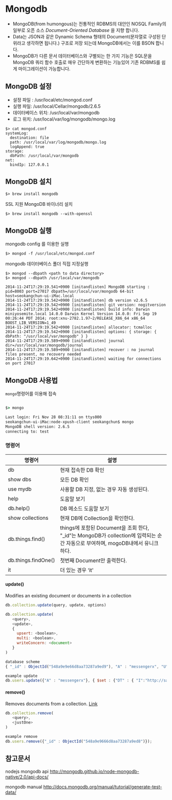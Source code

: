 # Mongodb

* MongoDB(from humongous)는 전통적인 RDBMS의 대안인 NOSQL Family의 일부로 오픈 소스 *Document-Oriented Database* 을 지향 합니다.
* Data는 JSON과 같은 Dynamic Schema 형태의 Document(문자열로 구성된 단위라고 생각하면 됩니다.) 구조로 저장 되는데 MongoDB에서는 이를 BSON 합니다.
* MongoDB가 다른 문서 데이터베이스와 구별되는 한 가지 기능은 SQL문을 MongoDB 쿼리 함수 호출로 매우 간단하게 변환하는 기능있어 기존 RDBMS를 쉽게 마이그레이션이 가능합니다.

## MongoDB 설정

* 설정 파일 : /usr/local/etc/mongod.conf
* 실행 파일: /usr/local/Cellar/mongodb/2.6.5
* 데이터베이스 위치: /usr/local/var/mongodb
* 로그 위치: /usr/local/var/log/mongodb/mongo.log

```console
$> cat mongod.conf
systemLog:
  destination: file
  path: /usr/local/var/log/mongodb/mongo.log
  logAppend: true
storage:
  dbPath: /usr/local/var/mongodb
net:
  bindIp: 127.0.0.1
```

## MongoDB 설치

```console
$> brew install mongodb
```

SSL 지원 MongoDB 바이너리 설치

```console
$> brew install mongodb --with-openssl
```

## MongoDB 실행

mongodb config 를 이용한 실행

```console
$> mongod -f /usr/local/etc/mongod.conf
```

mongodb 데이터베이스 폴더 직접 지정실행

```console
$> mongod --dbpath <path to data directory>
$> mongod --dbpath /usr/local/var/mongodb

2014-11-24T17:29:19.541+0900 [initandlisten] MongoDB starting : pid=8003 port=27017 dbpath=/usr/local/var/mongodb 64-bit host=seokangchun-ui-iMac.local
2014-11-24T17:29:19.542+0900 [initandlisten] db version v2.6.5
2014-11-24T17:29:19.542+0900 [initandlisten] git version: nogitversion
2014-11-24T17:29:19.542+0900 [initandlisten] build info: Darwin miniyosemite.local 14.0.0 Darwin Kernel Version 14.0.0: Fri Sep 19 00:26:44 PDT 2014; root:xnu-2782.1.97~2/RELEASE_X86_64 x86_64 BOOST_LIB_VERSION=1_49
2014-11-24T17:29:19.542+0900 [initandlisten] allocator: tcmalloc
2014-11-24T17:29:19.542+0900 [initandlisten] options: { storage: { dbPath: "/usr/local/var/mongodb" } }
2014-11-24T17:29:19.589+0900 [initandlisten] journal dir=/usr/local/var/mongodb/journal
2014-11-24T17:29:19.589+0900 [initandlisten] recover : no journal files present, no recovery needed
2014-11-24T17:29:19.642+0900 [initandlisten] waiting for connections on port 27017
```

## MongoDB 사용법

`mongo`명령어를 이용해 접속

```cmd

$> mongo

Last login: Fri Nov 28 08:31:11 on ttys000
seokangchun-ui-iMac:node-xpush-client seokangchun$ mongo
MongoDB shell version: 2.6.5
connecting to: test

```

###  명령어

| 명령어 | 설명 |
|---|---|
|db |현재 접속한 DB 확인|
|show dbs | 모든 DB 확인|
|use mydb | 사용할 DB 지정, 없는 경우 자동 생성된다.|
|help | 도움말 보기|
|db.help() | DB 메소드 도움말 보기|
|show collections | 현재 DB에 Collection을 확인한다.|
|db.things.find() | things에 포함된 Document을 조회 한다, "_id”는 MongoDB가 collection에 입력되는 순간 자동으로 부여하며, mogoDB내에서 유니크 하다.|
|db.things.findOne()|첫번째 Document만 출력한다.|
|it | 더 있는 경우 ‘it'|

#### update()
Modifies an existing document or documents in a collection

```javascript
db.collection.update(query, update, options)

db.collection.update(
   <query>,
   <update>,
   {
     upsert: <boolean>,
     multi: <boolean>,
     writeConcern: <document>
   }
)

database scheme
{ "_id" : ObjectId("548a9e9e66d8aa73287a9ed9"), "A" : "messengerx", "U" : "user02", "PW" : "dkMfrIoYckGvjz83FW3rlHMvUvtF6wfsT0YgUb2C8YM=", "DT" : { "I" : "http://sample.stalk.io:8100/img/default_image.jpg" }, "DS" : { "ionic" : { "N" : null, "TK" : "FW3dGvsJVl" } }, "CD" : ISODate("2014-12-12T07:51:58.602Z"), "GR" : [ "user01", "xodhks_0113", "user03" ], "__v" : 0 }

example update
db.users.update({"A" : "messengerx"}, { $set : {"DT" : { "I":"http://sample.stalk.io:8100/img/default_image.jpg" }}}, {multi:true} );
```

#### remove()
Removes documents from a collection. [Link](http://docs.mongodb.org/manual/reference/method/db.collection.remove/#db.collection.remove)
```javascript
db.collection.remove(
   <query>,
   <justOne>
)

example remove
db.users.remove({"_id" : ObjectId("548a9e9666d8aa73287a9ed8")});
```

## 참고문서

nodejs mongodb api
http://mongodb.github.io/node-mongodb-native/2.0/api-docs/

mongodb manual
http://docs.mongodb.org/manual/tutorial/generate-test-data/

